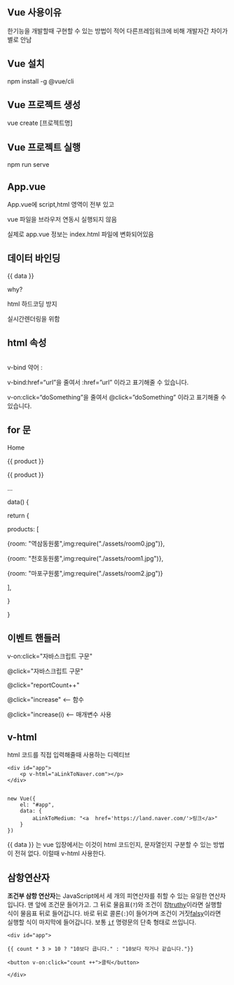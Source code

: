 ## Vue 사용이유

한기능을 개발할때 구현할 수 있는 방법이 적어 다른프레임워크에 비해 개발자간 차이가 별로 안남

## Vue 설치

npm install -g @vue/cli

## Vue 프로젝트 생성

vue create [프로젝트명]

## Vue 프로젝트 실행

npm run serve

## App.vue

App.vue에 script,html 영역이 전부 있고

vue 파일을 브라우저 연동시 실행되지 않음

실제로 app.vue 정보는 index.html 파일에 변화되어있음

## 데이터 바인딩

{{ data }}

why?

html 하드코딩 방지

실시간렌더링을 위함

## html 속성

<p :style="my_style">

<img :src="imgPath">

v-bind 약어 :

v-bind:href=“url”을 줄여서 :href=”url” 이라고 표기해줄 수 있습니다.

v-on:click=“doSomething”을 줄여서 @click=”doSomething” 이라고 표기해줄 수 있습니다.

## for 문

<a v-for="작명 in 3" :key="작명">Home</a>

<a v-for="product in products" :key="product">{{ product }}</a>

<a v-for="(product, i) in products" :key="product">{{ product }}</a>

...

data() {

return {

products: [

{room: "역삼동원룸",img:require("./assets/room0.jpg")},

{room: "천호동원룸",img:require("./assets/room1.jpg")},

{room: "마포구원룸",img:require("./assets/room2.jpg")}

],

}

}

## 이벤트 핸들러

v-on:click="자바스크립트 구문"

@click="자바스크립트 구문"

@click="reportCount++"

@click="increase" <-- 함수

@click="increase(i) <-- 매개변수 사용

## v-html

html 코드를 직접 입력해줄때 사용하는 디렉티브

    <div id="app">
        <p v-html="aLinkToNaver.com"></p>
    </div>


    new Vue({
        el: "#app",
        data: {
    	    aLinkToMedium: "<a  href='https://land.naver.com/'>링크</a>"
        }
    })

{{ data }} 는 vue 입장에서는 이것이 html 코드인지, 문자열인지 구분할 수 있는 방법이 전혀 없다.
이럴때 v-html 사용한다.

## 삼항연산자
**조건부 삼항 연산자**는 JavaScript에서 세 개의 피연산자를 취할 수 있는 유일한 연산자입니다. 맨 앞에 조건문 들어가고. 그 뒤로 물음표(`?`)와 조건이 참[truthy](https://developer.mozilla.org/ko/docs/Glossary/Truthy)이라면 실행할 식이 물음표 뒤로 들어갑니다. 바로 뒤로 콜론(`:`)이 들어가며 조건이 거짓[falsy](https://developer.mozilla.org/ko/docs/Glossary/Falsy)이라면 실행할 식이 마지막에 들어갑니다. 보통 [`if`](https://developer.mozilla.org/ko/docs/Web/JavaScript/Reference/Statements/if...else) 명령문의 단축 형태로 쓰입니다.
    <script src="https://cdn.jsdelivr.net/npm/vue"></script>
    
    <div id="app">
    
    {{ count * 3 > 10 ? "10보다 큽니다." : "10보다 작거나 같습니다."}}
    
    <button v-on:click="count ++">클릭</button>
    
    </div>
